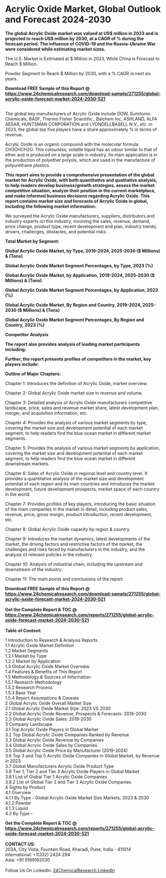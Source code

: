 <h1>Acrylic Oxide Market, Global Outlook and Forecast 2024-2030</h1><p><strong>The global Acrylic Oxide market was valued at US$ million in 2023 and is projected to reach US$ million by 2030, at a CAGR of % during the forecast period. The influence of COVID-19 and the Russia-Ukraine War were considered while estimating market sizes.</strong></p><p>
The U.S. Market is Estimated at $ Million in 2023, While China is Forecast to Reach $ Million.</p><p>
Powder Segment to Reach $ Million by 2030, with a % CAGR in next six years.</p><div><b>Download FREE Sample of this Report @ 
            <a href="https://www.24chemicalresearch.com/download-sample/271255/global-acrylic-oxide-forecast-market-2024-2030-521">
            https://www.24chemicalresearch.com/download-sample/271255/global-acrylic-oxide-forecast-market-2024-2030-521</a></b></div><br><p>
The global key manufacturers of Acrylic Oxide include DOW, Sumitomo Chemicals, BASF, Thermo Fisher Scientific., Balchem Inc, ASHLAND, ALFA AESAR, HUNTSMAN CORPORATION and LYONDELLBASELL N.V., etc. in 2023, the global top five players have a share approximately % in terms of revenue.</p><p>
Acrylic Oxide is an organic compound with the molecular formula CH3CHCH2O. This colourless, volatile liquid has an odour similar to that of ether and is produced on a large scale in industry. Its main application is in the production of polyether polyols, which are used in the manufacture of polyurethane plastics.</p><p>
<strong>This report aims to provide a comprehensive presentation of the global market for Acrylic Oxide, with both quantitative and qualitative analysis, to help readers develop business/growth strategies, assess the market competitive situation, analyze their position in the current marketplace, and make informed business decisions regarding Acrylic Oxide. This report contains market size and forecasts of Acrylic Oxide in global, including the following market information:</strong></p><p>
</p><p>
</p><p>We surveyed the Acrylic Oxide manufacturers, suppliers, distributors and industry experts on this industry, involving the sales, revenue, demand, price change, product type, recent development and plan, industry trends, drivers, challenges, obstacles, and potential risks.</p><p>
<strong>Total Market by Segment:</strong></p><p>
<strong>Global Acrylic Oxide Market, by Type, 2019-2024, 2025-2030 ($ Millions) &amp; (Tons)</strong></p><p>
<strong>Global Acrylic Oxide Market Segment Percentages, by Type, 2023 (%)</strong></p><p>
</p><p>
<strong>Global Acrylic Oxide Market, by Application, 2019-2024, 2025-2030 ($ Millions) &amp; (Tons)</strong></p><p>
<strong>Global Acrylic Oxide Market Segment Percentages, by Application, 2023 (%)</strong></p><p>
</p><p>
<strong>Global Acrylic Oxide Market, By Region and Country, 2019-2024, 2025-2030 ($ Millions) &amp; (Tons)</strong></p><p>
<strong>Global Acrylic Oxide Market Segment Percentages, By Region and Country, 2023 (%)</strong></p><p>
</p><p>
<strong>Competitor Analysis</strong></p><p>
<strong>The report also provides analysis of leading market participants including:</strong></p><p>
</p><p>
<strong>Further, the report presents profiles of competitors in the market, key players include:</strong></p><p>
</p><p>
<strong>Outline of Major Chapters:</strong></p><p>
</p><p>Chapter 1: Introduces the definition of Acrylic Oxide, market overview.</p><p>
Chapter 2: Global Acrylic Oxide market size in revenue and volume.</p><p>
Chapter 3: Detailed analysis of Acrylic Oxide manufacturers competitive landscape, price, sales and revenue market share, latest development plan, merger, and acquisition information, etc.</p><p>
Chapter 4: Provides the analysis of various market segments by type, covering the market size and development potential of each market segment, to help readers find the blue ocean market in different market segments.</p><p>
Chapter 5: Provides the analysis of various market segments by application, covering the market size and development potential of each market segment, to help readers find the blue ocean market in different downstream markets.</p><p>
Chapter 6: Sales of Acrylic Oxide in regional level and country level. It provides a quantitative analysis of the market size and development potential of each region and its main countries and introduces the market development, future development prospects, market space of each country in the world.</p><p>
Chapter 7: Provides profiles of key players, introducing the basic situation of the main companies in the market in detail, including product sales, revenue, price, gross margin, product introduction, recent development, etc.</p><p>
Chapter 8: Global Acrylic Oxide capacity by region &amp; country.</p><p>
Chapter 9: Introduces the market dynamics, latest developments of the market, the driving factors and restrictive factors of the market, the challenges and risks faced by manufacturers in the industry, and the analysis of relevant policies in the industry.</p><p>
Chapter 10: Analysis of industrial chain, including the upstream and downstream of the industry.</p><p>
Chapter 11: The main points and conclusions of the report.</p><div><b>Download FREE Sample of this Report @ 
            <a href="https://www.24chemicalresearch.com/download-sample/271255/global-acrylic-oxide-forecast-market-2024-2030-521">
            https://www.24chemicalresearch.com/download-sample/271255/global-acrylic-oxide-forecast-market-2024-2030-521</a></b></div><br><div><b>Get the Complete Report & TOC @ 
            <a href="https://www.24chemicalresearch.com/reports/271255/global-acrylic-oxide-forecast-market-2024-2030-521">
            https://www.24chemicalresearch.com/reports/271255/global-acrylic-oxide-forecast-market-2024-2030-521</a></b></div><br>
            <b>Table of Content:</b><p>1 Introduction to Research & Analysis Reports<br />
    1.1 Acrylic Oxide Market Definition<br />
    1.2 Market Segments<br />
        1.2.1 Market by Type<br />
        1.2.2 Market by Application<br />
    1.3 Global Acrylic Oxide Market Overview<br />
    1.4 Features & Benefits of This Report<br />
    1.5 Methodology & Sources of Information<br />
        1.5.1 Research Methodology<br />
        1.5.2 Research Process<br />
        1.5.3 Base Year<br />
        1.5.4 Report Assumptions & Caveats<br />
2 Global Acrylic Oxide Overall Market Size<br />
    2.1 Global Acrylic Oxide Market Size: 2023 VS 2030<br />
    2.2 Global Acrylic Oxide Revenue, Prospects & Forecasts: 2019-2030<br />
    2.3 Global Acrylic Oxide Sales: 2019-2030<br />
3 Company Landscape<br />
    3.1 Top Acrylic Oxide Players in Global Market<br />
    3.2 Top Global Acrylic Oxide Companies Ranked by Revenue<br />
    3.3 Global Acrylic Oxide Revenue by Companies<br />
    3.4 Global Acrylic Oxide Sales by Companies<br />
    3.5 Global Acrylic Oxide Price by Manufacturer (2019-2024)<br />
    3.6 Top 3 and Top 5 Acrylic Oxide Companies in Global Market, by Revenue in 2023<br />
    3.7 Global Manufacturers Acrylic Oxide Product Type<br />
    3.8 Tier 1, Tier 2 and Tier 3 Acrylic Oxide Players in Global Market<br />
        3.8.1 List of Global Tier 1 Acrylic Oxide Companies<br />
        3.8.2 List of Global Tier 2 and Tier 3 Acrylic Oxide Companies<br />
4 Sights by Product<br />
    4.1 Overview<br />
        4.1.1 By Type - Global Acrylic Oxide Market Size Markets, 2023 & 2030<br />
        4.1.2 Powder<br />
        4.1.3 Liquid<br />
    4.2 By Type -</p><div><b>Get the Complete Report & TOC @ 
            <a href="https://www.24chemicalresearch.com/reports/271255/global-acrylic-oxide-forecast-market-2024-2030-521">
            https://www.24chemicalresearch.com/reports/271255/global-acrylic-oxide-forecast-market-2024-2030-521</a></b></div><br><b>CONTACT US:</b><br>
            203A, City Vista, Fountain Road, Kharadi, Pune, India - 411014<br>
            International: +1(332) 2424 294<br>
            Asia: +91 9169162030 <br><br>
            Follow Us On LinkedIn: <a href="https://www.linkedin.com/company/24chemicalresearch/">24ChemicalResearch LinkedIn</a>